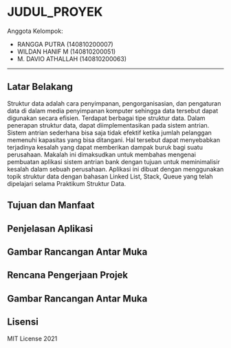 # JUDUL_PROYEK

Anggota Kelompok:
* RANGGA PUTRA (140810200007)
* WILDAN HANIF M (140810200051)
* M. DAVIO ATHALLAH (140810200063)
---
## Latar Belakang
   Struktur data adalah cara penyimpanan, pengorganisasian, dan pengaturan data di dalam media penyimpanan komputer sehingga data tersebut dapat digunakan secara efisien. Terdapat berbagai tipe struktur data. Dalam penerapan struktur data, dapat diimplementasikan pada sistem antrian. Sistem antrian sederhana bisa saja tidak efektif ketika jumlah pelanggan memenuhi kapasitas yang bisa ditangani. Hal tersebut dapat menyebabkan terjadinya kesalah  yang dapat memberikan dampak buruk bagi suatu perusahaan.
   Makalah ini dimaksudkan untuk membahas mengenai pembuatan aplikasi sistem antrian bank dengan tujuan untuk meminimalisir kesalah dalam sebuah perusahaan. Aplikasi ini dibuat dengan menggunakan topik struktur data dengan bahasan Linked List, Stack, Queue yang telah dipelajari selama Praktikum Struktur Data.



## Tujuan dan Manfaat

## Penjelasan Aplikasi


## Gambar Rancangan Antar Muka
<!--
Buat rancangan antar muka selengkap mungkin sesuai fungsi aplikasinya. rancangan antar muka
diusahakan serapih dan seindah mungkin. tools yang digunakan dalam pembuatan rancangan gambar
dibebaskan sesuai kreatifitas kalian
!-->


## Rencana Pengerjaan Projek
## Gambar Rancangan Antar Muka
<!--
Dalam kondisi pandemi seperti ini, tidak memungkinkan untuk bertemu bertatap muka. Maka dari itu
jelaskan bagaimana kalian bekerja sama, berkoordinasi, pembagian kerja.Tools apa yang kalian gunakan
untuk bekerja bersama sama cth github, google docs, google meet
!-->


## Lisensi

MIT License 2021
